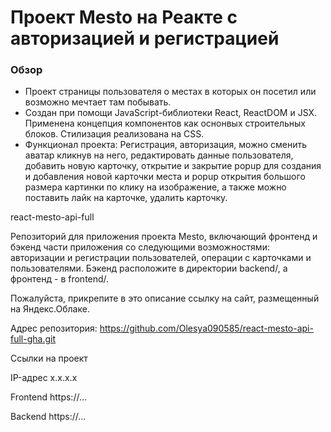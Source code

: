 # Проект Mesto на Реакте с авторизацией и регистрацией

### Обзор

* Проект страницы пользователя о местах в которых он посетил или возможно мечтает там побывать.
* Создан при помощи JavaScript-библиотеки React, ReactDOM и JSX. Применена концепция компонентов как оснонвых строительных блоков. Стилизация реализована на CSS.
* Функционал проекта: Регистрация, авторизация, можно сменить аватар кликнув на него, редактировать данные пользователя, добавить новую карточку, открытие и закрытие popup для создания и добавления новой карточки места и popup открытия большого размера картинки по клику на изображение, а также  можно поставить лайк на карточке, удалить карточку.


react-mesto-api-full

Репозиторий для приложения проекта Mesto, включающий фронтенд и бэкенд части приложения со следующими возможностями: авторизации и регистрации пользователей, операции с карточками и пользователями. Бэкенд расположите в директории backend/, а фронтенд - в frontend/.

Пожалуйста, прикрепите в это описание ссылку на сайт, размещенный на Яндекс.Облаке.

Адрес репозитория: https://github.com/Olesya090585/react-mesto-api-full-gha.git

Ссылки на проект

IP-адрес x.x.x.x

Frontend https://...

Backend https://...